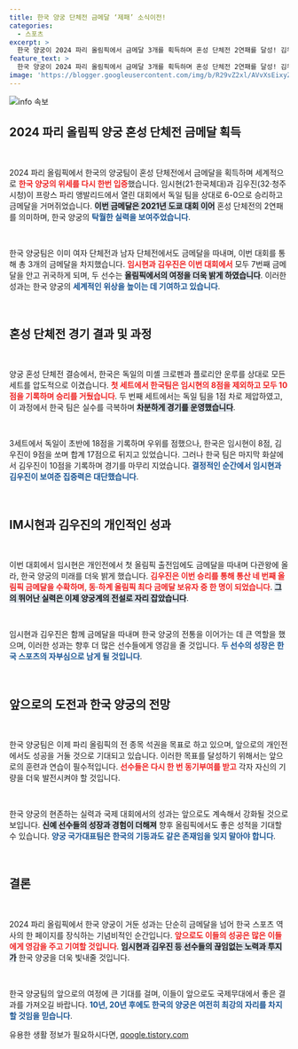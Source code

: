 ```yaml
---
title: 한국 양궁 단체전 금메달 ‘제패’ 소식이전!
categories:
  - 스포츠
excerpt: >
  한국 양궁이 2024 파리 올림픽에서 금메달 3개를 획득하며 혼성 단체전 2연패를 달성! 김우진과 임시현의 화려한 활약으로 단체전 3관왕의 영광을 안았다. 파리에서 세계 최강의 면모를 다시 한 번 입증한 한국 양궁의 도전은 계속된다!
feature_text: >
  한국 양궁이 2024 파리 올림픽에서 금메달 3개를 획득하며 혼성 단체전 2연패를 달성! 김우진과 임시현의 화려한 활약으로 단체전 3관왕의 영광을 안았다. 파리에서 세계 최강의 면모를 다시 한 번 입증한 한국 양궁의 도전은 계속된다!
image: 'https://blogger.googleusercontent.com/img/b/R29vZ2xl/AVvXsEixyZcFfHzMRdzZMjFBmAUKJYCLCGyLL1o632UiGVXcaFdKo_bkvkuCioo0uUKlGfBVcT3P84aROyZIXSBEx3Aw5nCQ3pTgDom1WDC4m8eifvWiAmWEEVb4x6G_l8C0QH225ldMjyaFvpxGEBGNO37VmDTDMHGhJPq73UglMfDca1-0aw/s1600/blogspot.png'
---
```


<p><img src="https://blogger.googleusercontent.com/img/b/R29vZ2xl/AVvXsEixyZcFfHzMRdzZMjFBmAUKJYCLCGyLL1o632UiGVXcaFdKo_bkvkuCioo0uUKlGfBVcT3P84aROyZIXSBEx3Aw5nCQ3pTgDom1WDC4m8eifvWiAmWEEVb4x6G_l8C0QH225ldMjyaFvpxGEBGNO37VmDTDMHGhJPq73UglMfDca1-0aw/s1600/blogspot.png" alt="info 속보" /></p>

<h2 data-ke-size="size26">2024 파리 올림픽 양궁 혼성 단체전 금메달 획득</h2>

<p data-ke-size="size16">&nbsp;</p>

<p>2024 파리 올림픽에서 한국의 양궁팀이 혼성 단체전에서 금메달을 획득하며 세계적으로 <b><span style="color: #ee2323;">한국 양궁의 위세를 다시 한번 입증</span></b>했습니다. 임시현(21·한국체대)과 김우진(32·청주시청)이 프랑스 파리 앵발리드에서 열린 대회에서 독일 팀을 상대로 6-0으로 승리하고 금메달을 거머쥐었습니다. <b><span style="background-color: #21538527;">이번 금메달은 2021년 도쿄 대회 이어</span></b> 혼성 단체전의 2연패를 의미하며, 한국 양궁의 <b><span style="color: #1a5490;">탁월한 실력을 보여주었습니다</span></b>.</p>

<p data-ke-size="size16">&nbsp;</p>

<p>한국 양궁팀은 이미 여자 단체전과 남자 단체전에서도 금메달을 따내며, 이번 대회를 통해 총 3개의 금메달을 차지했습니다. <b><span style="color: #ee2323;">임시현과 김우진은 이번 대회에서</span></b> 모두 7번째 금메달을 안고 귀국하게 되며, 두 선수는 <b><span style="background-color: #21538527;">올림픽에서의 여정을 더욱 밝게 하였습니다</span></b>. 이러한 성과는 한국 양궁의 <b><span style="color: #1a5490;">세계적인 위상을 높이는 데 기여하고 있습니다</span></b>.</p>

<p data-ke-size="size16">&nbsp;</p>

<h2 data-ke-size="size26">혼성 단체전 경기 결과 및 과정</h2>

<p data-ke-size="size16">&nbsp;</p>

<p>양궁 혼성 단체전 결승에서, 한국은 독일의 미셸 크로펜과 플로리안 운루를 상대로 모든 세트를 압도적으로 이겼습니다. <b><span style="color: #ee2323;">첫 세트에서 한국팀은 임시현의 8점을 제외하고 모두 10점을 기록하며 승리를 거뒀습니다</span></b>. 두 번째 세트에서는 독일 팀을 1점 차로 제압하였고, 이 과정에서 한국 팀은 실수를 극복하며 <b><span style="background-color: #21538527;">차분하게 경기를 운영했습니다</span></b>.</p>

<p data-ke-size="size16">&nbsp;</p>

<p>3세트에서 독일이 초반에 18점을 기록하며 우위를 점했으나, 한국은 임시현이 8점, 김우진이 9점을 쏘며 합계 17점으로 뒤지고 있었습니다. 그러나 한국 팀은 마지막 화살에서 김우진이 10점을 기록하며 경기를 마무리 지었습니다. <b><span style="color: #1a5490;">결정적인 순간에서 임시현과 김우진이 보여준 집중력은 대단했습니다</span></b>. </p>

<p data-ke-size="size16">&nbsp;</p>

<h2 data-ke-size="size26">IM시현과 김우진의 개인적인 성과</h2>

<p data-ke-size="size16">&nbsp;</p>

<p>이번 대회에서 임시현은 개인전에서 첫 올림픽 출전임에도 금메달을 따내며 다관왕에 올라, 한국 양궁의 미래를 더욱 밝게 했습니다. <b><span style="color: #ee2323;">김우진은 이번 승리를 통해 통산 네 번째 올림픽 금메달을 수확하며, 동·하계 올림픽 최다 금메달 보유자 중 한 명이 되었습니다</span></b>. <b><span style="background-color: #21538527;">그의 뛰어난 실력은 이제 양궁계의 전설로 자리 잡았습니다</span></b>.</p>

<p data-ke-size="size16">&nbsp;</p>

<p>임시현과 김우진은 함께 금메달을 따내며 한국 양궁의 전통을 이어가는 데 큰 역할을 했으며, 이러한 성과는 향후 더 많은 선수들에게 영감을 줄 것입니다. <b><span style="color: #1a5490;">두 선수의 성장은 한국 스포츠의 자부심으로 남게 될 것입니다</span></b>.</p>

<p data-ke-size="size16">&nbsp;</p>

<h2 data-ke-size="size26">앞으로의 도전과 한국 양궁의 전망</h2>

<p data-ke-size="size16">&nbsp;</p>

<p>한국 양궁팀은 이제 파리 올림픽의 전 종목 석권을 목표로 하고 있으며, 앞으로의 개인전에서도 성공을 거둘 것으로 기대되고 있습니다. 이러한 목표를 달성하기 위해서는 앞으로의 훈련과 연습이 필수적입니다. <b><span style="color: #ee2323;">선수들은 다시 한 번 동기부여를 받고</span></b> 각자 자신의 기량을 더욱 발전시켜야 할 것입니다.</p>

<p data-ke-size="size16">&nbsp;</p>

<p>한국 양궁의 현존하는 실력과 국제 대회에서의 성과는 앞으로도 계속해서 강화될 것으로 보입니다. <b><span style="background-color: #21538527;">신예 선수들의 성장과 경험이 더해져</span></b> 향후 올림픽에서도 좋은 성적을 기대할 수 있습니다. <b><span style="color: #1a5490;">양궁 국가대표팀은 한국의 기둥과도 같은 존재임을 잊지 말아야 합니다</span></b>.</p>

<p data-ke-size="size16">&nbsp;</p>

<h2 data-ke-size="size26">결론</h2>

<p data-ke-size="size16">&nbsp;</p>

<p>2024 파리 올림픽에서 한국 양궁이 거둔 성과는 단순히 금메달을 넘어 한국 스포츠 역사의 한 페이지를 장식하는 기념비적인 순간입니다. <b><span style="color: #ee2323;">앞으로도 이들의 성공은 많은 이들에게 영감을 주고 기여할 것입니다</span></b>. <b><span style="background-color: #21538527;">임시현과 김우진 등 선수들의 끊임없는 노력과 투지가</span></b> 한국 양궁을 더욱 빛내줄 것입니다.</p>

<p data-ke-size="size16">&nbsp;</p>

<p>한국 양궁팀의 앞으로의 여정에 큰 기대를 걸며, 이들이 앞으로도 국제무대에서 좋은 결과를 가져오길 바랍니다. <b><span style="color: #1a5490;">10년, 20년 후에도 한국의 양궁은 여전히 최강의 자리를 차지할 것임을 믿습니다</span></b>.</p>
유용한 생활 정보가 필요하시다면, <a href="https://qoogle.tistory.com" rel="dofollow">qoogle.tistory.com</a>


